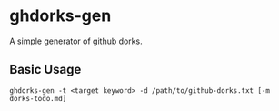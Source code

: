 # ghdorks-gen
A simple generator of github dorks.

## Basic Usage

```shell script
ghdorks-gen -t <target keyword> -d /path/to/github-dorks.txt [-m dorks-todo.md]
```

